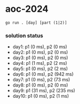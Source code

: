 # aoc-2024

`go run . [day] [part (1|2)]`

### solution status

- day1: p1 (0 ms), p2 (0 ms)
- day2: p1 (0 ms), p2 (0 ms)
- day3: p1 (0 ms), p2 (0 ms)
- day4: p1 (1 ms), p2 (2 ms)
- day5: p1 (0 ms), p2 (2 ms)
- day6: p1 (0 ms), p2 (942 ms)
- day7: p1 (0 ms), p2 (73 ms)
- day8: p1 (0 ms), p2 (0 ms)
- day9: p1 (31 ms), p2 (235 ms)
- day10: p1 (0 ms), p2 (1 ms)
